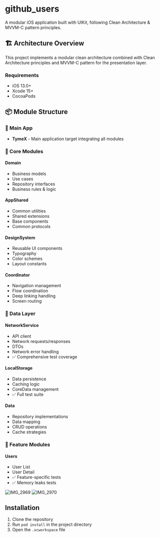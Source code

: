 # github_users

A modular iOS application built with UIKit, following Clean Architecture & MVVM-C pattern principles.

## 🏗 Architecture Overview

This project implements a modular clean architecture combined with Clean Architecture principles and MVVM-C pattern for the presentation layer.

### Requirements
- iOS 13.0+
- Xcode 15+
- CocoaPods

## 📦 Module Structure

### 🎯 Main App
- **TymeX** - Main application target integrating all modules

### 🔨 Core Modules
#### Domain
- Business models
- Use cases
- Repository interfaces
- Business rules & logic

#### AppShared
- Common utilities
- Shared extensions
- Base components
- Common protocols

#### DesignSystem
- Reusable UI components
- Typography
- Color schemes
- Layout constants

#### Coordinator
- Navigation management
- Flow coordination
- Deep linking handling
- Screen routing

### 💾 Data Layer
#### NetworkService
- API client
- Network requests/responses
- DTOs
- Network error handling
- ✅ Comprehensive test coverage

#### LocalStorage
- Data persistence
- Caching logic
- CoreData management
- ✅ Full test suite

#### Data
- Repository implementations
- Data mapping
- CRUD operations
- Cache strategies

### 🎪 Feature Modules
#### Users
- User List
- User Detail
- ✅ Feature-specific tests
- ✅ Memory leaks tests

![IMG_2969](https://github.com/user-attachments/assets/1f1dfda8-2a95-465b-9ece-a6d6ef5084c4)
![IMG_2970](https://github.com/user-attachments/assets/19b466df-01d8-43b1-9773-b077ae4f3a69)

## Installation
1. Clone the repository
2. Run `pod install` in the project directory
3. Open the `.xcworkspace` file

